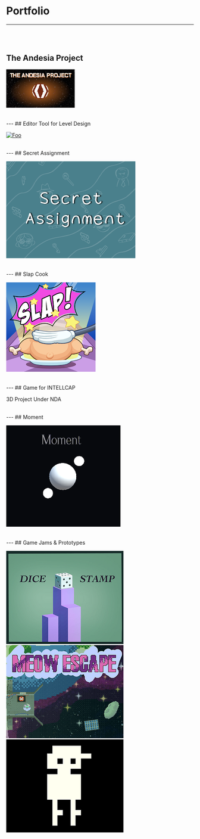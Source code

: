 # Portfolio
---
<br>
<br>

## The Andesia Project

[![Foo](/images/Andesia_184.png)](https://store.steampowered.com/app/2709770/The_Andesia_Project/)

<br>
---
## Editor Tool for Level Design

[![Foo](/images/Editor_Thumb.png)](https://github.com/ZiadRbai/Spherical-Transform-Tool)

<br>
---
## Secret Assignment

[![Foo](/images/SecretAssignment.png)](https://teamwiiw.itch.io/secret-assignment)

<br>
---
## Slap Cook

[![Foo](/images/SlapCook.png)](https://play.google.com/store/apps/details?id=com.KokoroGames.SlapCook)

<br>
---
## Game for INTELLCAP

3D Project Under NDA

<br>
---
## Moment 

[![Foo](/images/Moment.png)](https://ziadrbai.itch.io/moment)

<br>
---
## Game Jams & Prototypes

[![Foo](/images/DiceStamp.png)](https://ziadrbai.itch.io/moment)
[![Foo](/images/MeowEscape.png)](https://ziadrbai.itch.io/moment)
[![Foo](/images/MyFriendsGame.png)](https://ziadrbai.itch.io/moment)







